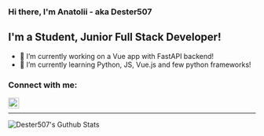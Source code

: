 ### Hi there, I'm Anatolii - aka Dester507

## I'm a Student, Junior Full Stack Developer!
- 🔭 I’m currently working on a Vue app with FastAPI backend!
- 🌱 I’m currently learning Python, JS, Vue.js and few python frameworks!

### Connect with me:
[<img align="left" alt="Dester507 | Instagram" width="22px" src="https://cdn.jsdelivr.net/npm/simple-icons@v3/icons/instagram.svg" />](https://www.instagram.com/anatoliy.demchuk/)

<br />

---

<img align="left" alt="Dester507's Guthub Stats" src="https://github-readme-stats.vercel.app/api?username=Dester507&show_icons=true&hide_border=true" />
<!--
**Dester507/Dester507** is a ✨ _special_ ✨ repository because its `README.md` (this file) appears on your GitHub profile.

Here are some ideas to get you started:

- 🔭 I’m currently working on ...
- 🌱 I’m currently learning ...
- 👯 I’m looking to collaborate on ...
- 🤔 I’m looking for help with ...
- 💬 Ask me about ...
- 📫 How to reach me: ...
- 😄 Pronouns: ...
- ⚡ Fun fact: ...
-->
